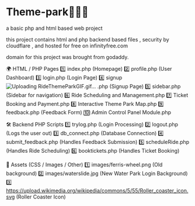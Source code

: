 # Theme-park🛝🎡🎢
a basic php and html based web project 

this project contains html and php backend based files , security by cloudflare , and hosted for free on infinityfree.com

domain for this project was brought from godaddy.



🌍 HTML / PHP Pages
1️⃣ index.php (Homepage)
2️⃣ profile.php (User Dashboard)
3️⃣ login.php (Login Page)
4️⃣ signup![Uploading RideThemeParkGIF.gif…]()
.php (Signup Page)
5️⃣ sidebar.php (Sidebar for navigation)
6️⃣ Ride Scheduling and Management.php
7️⃣ Ticket Booking and Payment.php
8️⃣ Interactive Theme Park Map.php
9️⃣ feedback.php (Feedback Form)
🔟 Admin Control Panel Module.php

🛠 Backend PHP Scripts
1️⃣ trylog.php (Login Processing)
2️⃣ logout.php (Logs the user out)
3️⃣ db_connect.php (Database Connection)
4️⃣ submit_feedback.php (Handles Feedback Submission)
5️⃣ scheduleRide.php (Handles Ride Scheduling)
6️⃣ booktickets.php (Handles Ticket Booking)

🎨 Assets (CSS / Images / Other)
1️⃣ images/ferris-wheel.png (Old background)
2️⃣ images/waterslide.jpg (New Water Park Login Background)
3️⃣ https://upload.wikimedia.org/wikipedia/commons/5/55/Roller_coaster_icon.svg (Roller Coaster Icon)


